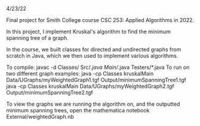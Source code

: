 4/23/22

Final project for Smith College course CSC 253: Applied Algorithms in 2022. 

In this project, I implement Kruskal's algorithm to find the minimum spanning tree of a graph.

In the course, we built classes for directed and undirected graphs from scratch in Java, which we then used to implement various algorithms. 

To compile: javac -d Classes/ Src/*.java Main/*.java Testers/*.java
To run on two different graph examples: 
java -cp Classes kruskalMain Data/UGraphs/myWeightedGraph1.tgf Output/minimumSpanningTree1.tgf
java -cp Classes kruskalMain Data/UGraphs/myWeightedGraph2.tgf Output/minimumSpanningTree2.tgf

To view the graphs we are running the algorithm on, and the outputted minimum spanning trees, open the mathematica notebook External/weightedGraph.nb
